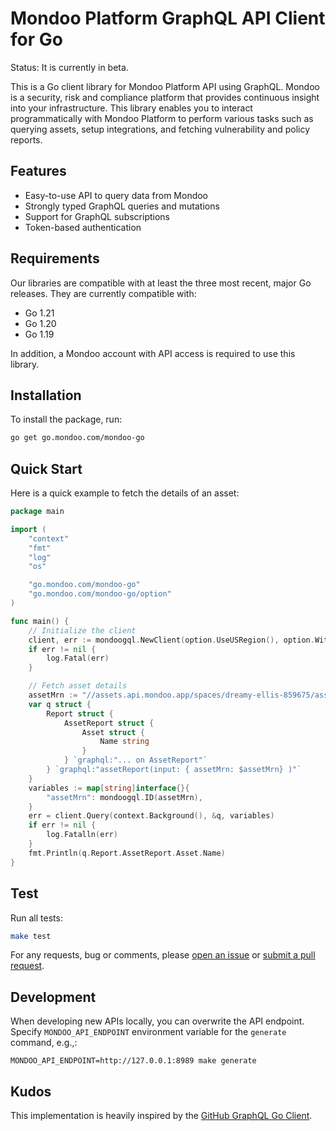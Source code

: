 # Mondoo Platform GraphQL API Client for Go

Status: It is currently in beta.

This is a Go client library for Mondoo Platform API using GraphQL. Mondoo is a security, risk and compliance
platform that provides continuous insight into your infrastructure. This library enables you to interact
programmatically with Mondoo Platform to perform various tasks such as querying assets, setup integrations, and
fetching vulnerability and policy reports.

## Features

- Easy-to-use API to query data from Mondoo
- Strongly typed GraphQL queries and mutations
- Support for GraphQL subscriptions
- Token-based authentication

## Requirements

Our libraries are compatible with at least the three most recent, major Go
releases. They are currently compatible with:

- Go 1.21
- Go 1.20
- Go 1.19

In addition, a Mondoo account with API access is required to use this library.

## Installation

To install the package, run:

```bash
go get go.mondoo.com/mondoo-go
```

## Quick Start

Here is a quick example to fetch the details of an asset:

```go
package main

import (
	"context"
	"fmt"
	"log"
	"os"

	"go.mondoo.com/mondoo-go"
	"go.mondoo.com/mondoo-go/option"
)

func main() {
	// Initialize the client
	client, err := mondoogql.NewClient(option.UseUSRegion(), option.WithAPIToken(os.Getenv("MONDOO_API_TOKEN")))
	if err != nil {
		log.Fatal(err)
	}

	// Fetch asset details
	assetMrn := "//assets.api.mondoo.app/spaces/dreamy-ellis-859675/assets/2TwUNCJcoPG5vHfUJaMf2gRgIaY"
	var q struct {
		Report struct {
			AssetReport struct {
				Asset struct {
					Name string
				}
			} `graphql:"... on AssetReport"`
		} `graphql:"assetReport(input: { assetMrn: $assetMrn} )"`
	}
	variables := map[string]interface{}{
		"assetMrn": mondoogql.ID(assetMrn),
	}
	err = client.Query(context.Background(), &q, variables)
	if err != nil {
		log.Fatalln(err)
	}
	fmt.Println(q.Report.AssetReport.Asset.Name)
}
```

## Test

Run all tests:

```bash
make test
```

For any requests, bug or comments, please [open an issue][issues] or [submit a
pull request][pulls].

## Development

When developing new APIs locally, you can overwrite the API endpoint.
Specify `MONDOO_API_ENDPOINT` environment variable for the `generate` command, e.g.,:
```
MONDOO_API_ENDPOINT=http://127.0.0.1:8989 make generate
```

## Kudos

This implementation is heavily inspired by the [GitHub GraphQL Go Client](https://github.com/shurcooL/githubv4).

[issues]: https://github.com/mondoohq/mondoo-go/issues/new
[pulls]: https://github.com/mondoohq/mondoo-go/pulls
